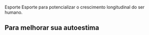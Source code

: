 Esporte
Esporte para potencializar o crescimento longitudinal do ser humano.
## Para melhorar sua autoestima
